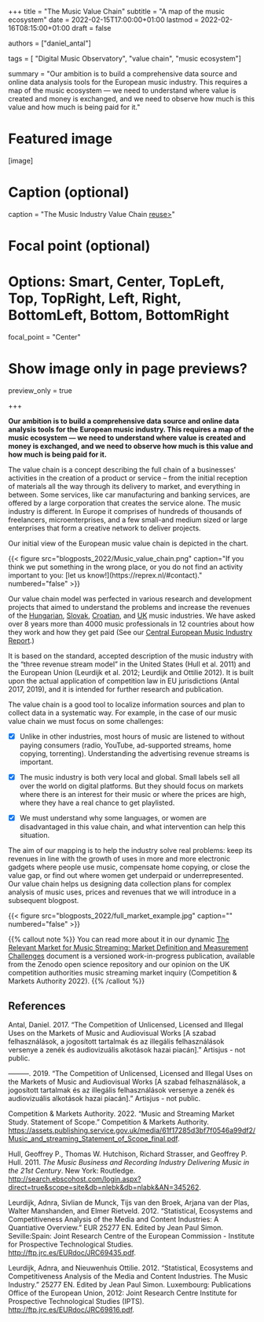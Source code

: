 +++
title = "The Music Value Chain"
subtitle = "A map of the music ecosystem"
date = 2022-02-15T17:00:00+01:00
lastmod = 2022-02-16T08:15:00+01:00
draft = false

authors = ["daniel_antal"]

tags = [ "Digital Music Observatory", "value chain", "music ecosystem"]

summary = "Our ambition is to build a comprehensive data source and online data analysis tools for the European music industry. This requires a map of the music ecosystem — we need to understand where value is created and money is exchanged, and we need to observe how much is this value and how much is being paid for it."

# Featured image
[image]
  # Caption (optional)
  caption = "The Music Industry Value Chain [reuse>](https://figshare.com/articles/figure/The_Music_Industry_Value_Chain/19174310)"

  # Focal point (optional)
  # Options: Smart, Center, TopLeft, Top, TopRight, Left, Right, BottomLeft, Bottom, BottomRight
  focal_point = "Center"

  # Show image only in page previews?
  preview_only = true

+++

**Our ambition is to build a comprehensive data source and online data
analysis tools for the European music industry. This requires a map of
the music ecosystem — we need to understand where value is created and
money is exchanged, and we need to observe how much is this value and
how much is being paid for it.**

The value chain is a concept describing the full chain of a businesses'
activities in the creation of a product or service – from the initial
reception of materials all the way through its delivery to market, and
everything in between. Some services, like car manufacturing and banking
services, are offered by a large corporation that creates the service
alone. The music industry is different. In Europe it comprises of
hundreds of thousands of freelancers, microenterprises, and a few
small-and medium sized or large enterprises that form a creative network
to deliver projects.

Our initial view of the European music value chain is depicted in the
chart. 

<td style="text-align: center;">{{< figure src="blogposts_2022/Music_value_chain.png" caption="If you think we put something in the wrong place, or you do not find an activity important to you:  [let us know!](https://reprex.nl/#contact)." numbered="false" >}}</td>

Our value chain model was perfected in various research and development
projects that aimed to understand the problems and increase the revenues
of the
[Hungarian](https://music.dataobservatory.eu/publication/made_in_hungary/),
[Slovak](https://music.dataobservatory.eu/publication/slovak_music_industry_2019/),
[Croatian](https://music.dataobservatory.eu/publication/private_copying_croatia_2019/),
and
[UK](https://music.dataobservatory.eu/publication/mce_empirical_streaming_2021/)
music industries. We have asked over 8 years more than 4000 music
professionals in 12 countries about how they work and how they get paid
(See our [Central European Music Industry
Report](https://ceereport2020.ceemid.eu/supply.html).)

It is based on the standard, accepted description of the music industry
with the “three revenue stream model” in the United States (Hull et al.
2011) and the European Union (Leurdijk et al. 2012; Leurdijk and Ottilie
2012). It is built upon the actual application of competition law in EU
jurisdictions (Antal 2017, 2019), and it is intended for further
research and publication.

The value chain is a good tool to localize information sources and plan
to collect data in a systematic way. For example, in the case of our
music value chain we must focus on some challenges:

- [x]   Unlike in other industries, most hours of music are listened to
    without paying consumers (radio, YouTube, ad-supported streams, home
    copying, torrenting). Understanding the advertising revenue streams
    is important.

-  [x]  The music industry is both very local and global. Small labels sell
    all over the world on digital platforms. But they should focus on
    markets where there is an interest for their music or where the
    prices are high, where they have a real chance to get playlisted.

-  [x] We must understand why some languages, or women are disadvantaged in
    this value chain, and what intervention can help this situation.

The aim of our mapping is to help the industry solve real problems: keep
its revenues in line with the growth of uses in more and more electronic
gadgets where people use music, compensate home copying, or close the
value gap, or find out where women get underpaid or underrepresented.
Our value chain helps us designing data collection plans for complex
analysis of music uses, prices and revenues that we will introduce in a
subsequent blogpost.

<td style="text-align: center;">{{< figure src="blogposts_2022/full_market_example.jpg" caption="" numbered="false" >}}</td>


{{% callout note %}} You can read more about it in our dynamic [The Relevant Market for Music Streaming: Market Definition and Measurement Challenges](https://music-competition.dataobservatory.eu/) document is a versioned work-in-progress publication, available from the Zenodo open
science repository and our opinion on the UK competition authorities
music streaming market inquiry (Competition & Markets Authority 2022).
{{% /callout %}}

## References

Antal, Daniel. 2017. “The Competition of Unlicensed, Licensed and
Illegal Uses on the Markets of Music and Audiovisual Works \[<span
class="nocase">A szabad felhasználások, a jogosított tartalmak és az
illegális felhasználások versenye a zenék és audiovizuális alkotások
hazai piacán</span>\].” Artisjus - not public.

———. 2019. “The Competition of Unlicensed, Licensed and Illegal Uses on
the Markets of Music and Audiovisual Works \[<span class="nocase">A
szabad felhasználások, a jogosított tartalmak és az illegális
felhasználások versenye a zenék és audiovizuális alkotások hazai
piacán</span>\].” Artisjus - not public.

Competition & Markets Authority. 2022. “Music and Streaming Market
Study. Statement of Scope.” Competition & Markets Authority.
<https://assets.publishing.service.gov.uk/media/61f17285d3bf7f0546a99df2/Music_and_streaming_Statement_of_Scope_final.pdf>.

Hull, Geoffrey P., Thomas W. Hutchison, Richard Strasser, and Geoffrey
P. Hull. 2011. *The Music Business and Recording Industry Delivering
Music in the 21st Century*. New York: Routledge.
<http://search.ebscohost.com/login.aspx?direct=true&scope=site&db=nlebk&db=nlabk&AN=345262>.

Leurdijk, Adnra, Sivlian de Munck, Tijs van den Broek, Arjana van der
Plas, Walter Manshanden, and Elmer Rietveld. 2012. “Statistical,
Ecosystems and Competitiveness Analysis of the Media and Content
Industries: A Quantiative Overview.” EUR 25277 EN. Edited by Jean Paul
Simon. Seville:Spain: Joint Research Centre of the European Commission -
Institute for Prospective Technological Studies.
<http://ftp.jrc.es/EURdoc/JRC69435.pdf>.

Leurdijk, Adnra, and Nieuwenhuis Ottilie. 2012. “Statistical, Ecosystems
and Competitiveness Analysis of the Media and Content Industries. The
Music Industry.” 25277 EN. Edited by Jean Paul Simon. Luxembourg:
Publications Office of the European Union, 2012: Joint Research Centre
Institute for Prospective Technological Studies (IPTS).
<http://ftp.jrc.es/EURdoc/JRC69816.pdf>.
